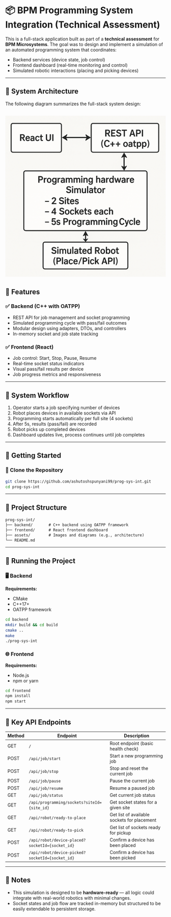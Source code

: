 # 📦 BPM Programming System Integration (Technical Assessment)

This is a full-stack application built as part of a **technical assessment** for **BPM Microsystems**. The goal was to design and implement a simulation of an automated programming system that coordinates:

- Backend services (device state, job control)
- Frontend dashboard (real-time monitoring and control)
- Simulated robotic interactions (placing and picking devices)

---
## 🧭 System Architecture

The following diagram summarizes the full-stack system design:

![System Architecture](assets/architecture-diagram.png)
---
## 🚀 Features

### ✅ Backend (C++ with OATPP)
- REST API for job management and socket programming
- Simulated programming cycle with pass/fail outcomes
- Modular design using adapters, DTOs, and controllers
- In-memory socket and job state tracking

### ✅ Frontend (React)
- Job control: Start, Stop, Pause, Resume
- Real-time socket status indicators
- Visual pass/fail results per device
- Job progress metrics and responsiveness

---

## 🔁 System Workflow

1. Operator starts a job specifying number of devices
2. Robot places devices in available sockets via API
3. Programming starts automatically per full site (4 sockets)
4. After 5s, results (pass/fail) are recorded
5. Robot picks up completed devices
6. Dashboard updates live, process continues until job completes

---
## 🚀 Getting Started

### 🔗 Clone the Repository

```bash
git clone https://github.com/ashutoshspunyani99/prog-sys-int.git
cd prog-sys-int
```
---
## 🧩 Project Structure

```
prog-sys-int/
├── backend/       # C++ backend using OATPP framework
├── frontend/      # React frontend dashboard
├── assets/        # Images and diagrams (e.g., architecture)
└── README.md
```

---

## 🔧 Running the Project

### 🖥 Backend
**Requirements:**
- CMake
- C++17+
- OATPP framework

```bash
cd backend
mkdir build && cd build
cmake ..
make
./prog-sys-int
```

### 🌐 Frontend
**Requirements:**
- Node.js
- npm or yarn

```bash
cd frontend
npm install
npm start
```

---

## 🔗 Key API Endpoints

 Method | Endpoint                             | Description                                |
|--------|--------------------------------------|--------------------------------------------|
| GET    | `/`                                  | Root endpoint (basic health check)         |
| POST   | `/api/job/start`                     | Start a new programming job                |
| POST   | `/api/job/stop`                      | Stop and reset the current job             |
| POST   | `/api/job/pause`                     | Pause the current job                      |
| POST   | `/api/job/resume`                    | Resume a paused job                        |
| GET    | `/api/job/status`                    | Get current job status                     |
| GET    | `/api/programming/sockets?siteId={site_id}`  | Get socket states for a given site         |
| GET    | `/api/robot/ready-to-place`          | Get list of available sockets for placement|
| GET    | `/api/robot/ready-to-pick`           | Get list of sockets ready for pickup       |
| POST   | `/api/robot/device-placed?socketId={socket_id}` | Confirm a device has been placed           |
| POST   | `/api/robot/device-picked?socketId={socket_id}` | Confirm a device has been picked           |
---


## 🧠 Notes

- This simulation is designed to be **hardware-ready** — all logic could integrate with real-world robotics with minimal changes.
- Socket states and job flow are tracked in-memory but structured to be easily extendable to persistent storage.
